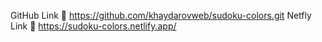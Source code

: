  GitHub Link 🔗 https://github.com/khaydarovweb/sudoku-colors.git
 Netfly Link 🔗 https://sudoku-colors.netlify.app/